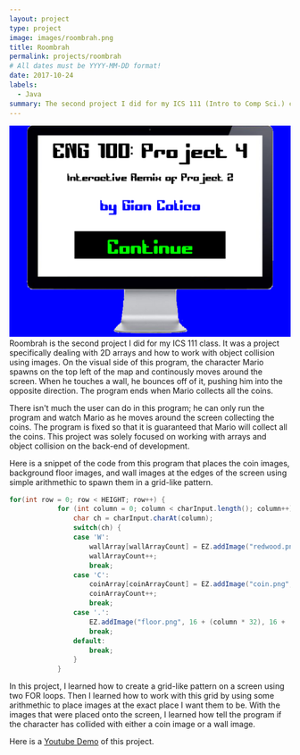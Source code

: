 ```yaml
---
layout: project
type: project
image: images/roombrah.png
title: Roombrah
permalink: projects/roombrah
# All dates must be YYYY-MM-DD format!
date: 2017-10-24
labels:
  - Java
summary: The second project I did for my ICS 111 (Intro to Comp Sci.) class. It was a project working with and testing my knowledge of arrays and object collision.
---
```


<img class="ui large right circular floated image" src="../images/remixproj.png">
Roombrah is the second project I did for my ICS 111 class. It was a project specifically dealing with 2D arrays and how to work with object collision using images. On the visual side of this program, the character Mario spawns on the top left of the map and continously moves around the screen. When he touches a wall, he bounces off of it, pushing him into the opposite direction. The program ends when Mario collects all the coins. 

There isn't much the user can do in this program; he can only run the program and watch Mario as he moves around the screen collecting the coins. The program is fixed so that it is guaranteed that Mario will collect all the coins. This project was solely focused on working with arrays and object collision on the back-end of development. 

Here is a snippet of the code from this program that places the coin images, background floor images, and wall images at the edges of the screen using simple arithmethic to spawn them in a grid-like pattern. 
```java
for(int row = 0; row < HEIGHT; row++) { 
			for (int column = 0; column < charInput.length(); column++) {
				char ch = charInput.charAt(column); 
				switch(ch) { 
				case 'W': 
					wallArray[wallArrayCount] = EZ.addImage("redwood.png", 16 + (column * 32), 16 + (row * 32)); 
					wallArrayCount++; 
					break; 
				case 'C': 
					coinArray[coinArrayCount] = EZ.addImage("coin.png", 16 + (column * 32), 16 + (row * 32));
					coinArrayCount++; 
					break; 
				case '.': 
					EZ.addImage("floor.png", 16 + (column * 32), 16 + (row * 32)); 
					break; 
				default: 
					break;
				} 
			} 
```

In this project, I learned how to create a grid-like pattern on a screen using two FOR loops. Then I learned how to work with this grid by using some arithmethic to place images at the exact place I want them to be. With the images that were placed onto the screen, I learned how tell the program if the character has collided with either a coin image or a wall image.

Here is a [Youtube Demo](https://youtu.be/msCt_rNQeWY) of this project.



